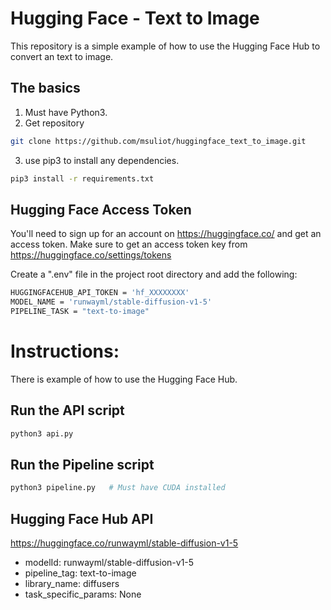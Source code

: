 # Hugging Face - Text to Image

This repository is a simple example of how to use the Hugging Face Hub to convert an text to image.

## The basics

1. Must have Python3.
2. Get repository
```bash
git clone https://github.com/msuliot/huggingface_text_to_image.git 
```
3. use pip3 to install any dependencies.
```bash
pip3 install -r requirements.txt
```

## Hugging Face Access Token

You'll need to sign up for an account on https://huggingface.co/ and get an access token.
Make sure to get an access token key from https://huggingface.co/settings/tokens

Create a ".env" file in the project root directory and add the following:
```bash
HUGGINGFACEHUB_API_TOKEN = 'hf_XXXXXXXX'
MODEL_NAME = 'runwayml/stable-diffusion-v1-5'
PIPELINE_TASK = "text-to-image"
```

# Instructions: 

There is example of how to use the Hugging Face Hub.

## Run the API script
```bash
python3 api.py
```

## Run the Pipeline script
```bash
python3 pipeline.py   # Must have CUDA installed
```

## Hugging Face Hub API
https://huggingface.co/runwayml/stable-diffusion-v1-5
- modelId: runwayml/stable-diffusion-v1-5
- pipeline_tag: text-to-image
- library_name: diffusers
- task_specific_params: None